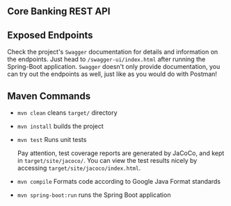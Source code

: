 ## Core Banking REST API

Exposed Endpoints
-----------------
Check the project's `Swagger` documentation for details and information on the endpoints.
Just head to `/swagger-ui/index.html` after running the Spring-Boot application.
`Swagger` doesn't only provide documentation, you can try out the endpoints as well, just like as you would do with Postman!

Maven Commands
--------------

- `mvn clean` cleans `target/` directory
- `mvn install` builds the project
- `mvn test` Runs unit tests

	Pay attention, test coverage reports are generated by JaCoCo, and kept in  `target/site/jacoco/`. You can view the test results nicely by accessing `target/site/jacoco/index.html`.

- `mvn compile` Formats code according to Google Java Format standards
- `mvn spring-boot:run` runs the Spring Boot application
